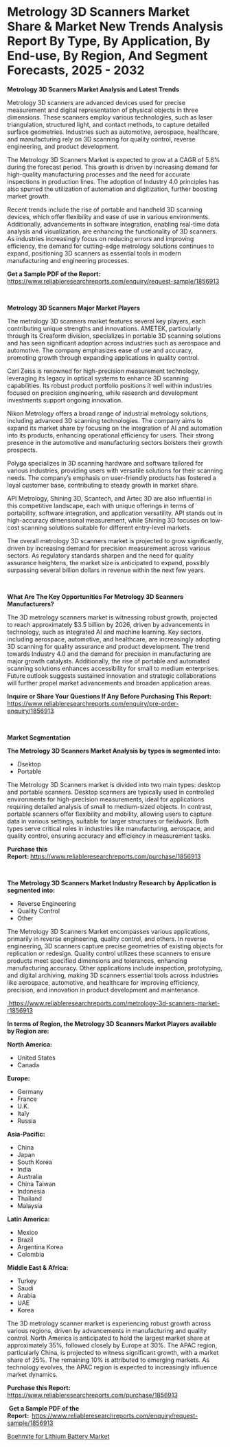 <p><h1>Metrology 3D Scanners Market Share & Market New Trends Analysis Report By Type, By Application, By End-use, By Region, And Segment Forecasts, 2025 - 2032</h1></p><p><strong>Metrology 3D Scanners Market Analysis and Latest Trends</strong></p>
<p><p>Metrology 3D scanners are advanced devices used for precise measurement and digital representation of physical objects in three dimensions. These scanners employ various technologies, such as laser triangulation, structured light, and contact methods, to capture detailed surface geometries. Industries such as automotive, aerospace, healthcare, and manufacturing rely on 3D scanning for quality control, reverse engineering, and product development.</p><p>The Metrology 3D Scanners Market is expected to grow at a CAGR of 5.8% during the forecast period. This growth is driven by increasing demand for high-quality manufacturing processes and the need for accurate inspections in production lines. The adoption of Industry 4.0 principles has also spurred the utilization of automation and digitization, further boosting market growth.</p><p>Recent trends include the rise of portable and handheld 3D scanning devices, which offer flexibility and ease of use in various environments. Additionally, advancements in software integration, enabling real-time data analysis and visualization, are enhancing the functionality of 3D scanners. As industries increasingly focus on reducing errors and improving efficiency, the demand for cutting-edge metrology solutions continues to expand, positioning 3D scanners as essential tools in modern manufacturing and engineering processes.</p></p>
<p><strong>Get a Sample PDF of the Report:&nbsp;</strong> <a href="https://www.reliableresearchreports.com/enquiry/request-sample/1856913?utm_campaign=2652&utm_medium=2&utm_source=Github&utm_content=ia&utm_term=27032025&utm_id=metrology-3d-scanners">https://www.reliableresearchreports.com/enquiry/request-sample/1856913</a></p>
<p>&nbsp;</p>
<p><strong>Metrology 3D Scanners Major Market Players</strong></p>
<p><p>The metrology 3D scanners market features several key players, each contributing unique strengths and innovations. AMETEK, particularly through its Creaform division, specializes in portable 3D scanning solutions and has seen significant adoption across industries such as aerospace and automotive. The company emphasizes ease of use and accuracy, promoting growth through expanding applications in quality control.</p><p>Carl Zeiss is renowned for high-precision measurement technology, leveraging its legacy in optical systems to enhance 3D scanning capabilities. Its robust product portfolio positions it well within industries focused on precision engineering, while research and development investments support ongoing innovation.</p><p>Nikon Metrology offers a broad range of industrial metrology solutions, including advanced 3D scanning technologies. The company aims to expand its market share by focusing on the integration of AI and automation into its products, enhancing operational efficiency for users. Their strong presence in the automotive and manufacturing sectors bolsters their growth prospects.</p><p>Polyga specializes in 3D scanning hardware and software tailored for various industries, providing users with versatile solutions for their scanning needs. The company’s emphasis on user-friendly products has fostered a loyal customer base, contributing to steady growth in market share.</p><p>API Metrology, Shining 3D, Scantech, and Artec 3D are also influential in this competitive landscape, each with unique offerings in terms of portability, software integration, and application versatility. API stands out in high-accuracy dimensional measurement, while Shining 3D focuses on low-cost scanning solutions suitable for different entry-level markets.</p><p>The overall metrology 3D scanners market is projected to grow significantly, driven by increasing demand for precision measurement across various sectors. As regulatory standards sharpen and the need for quality assurance heightens, the market size is anticipated to expand, possibly surpassing several billion dollars in revenue within the next few years.</p></p>
<p>&nbsp;</p>
<p><strong>What Are The Key Opportunities For Metrology 3D Scanners Manufacturers?</strong></p>
<p><p>The 3D metrology scanners market is witnessing robust growth, projected to reach approximately $3.5 billion by 2026, driven by advancements in technology, such as integrated AI and machine learning. Key sectors, including aerospace, automotive, and healthcare, are increasingly adopting 3D scanning for quality assurance and product development. The trend towards Industry 4.0 and the demand for precision in manufacturing are major growth catalysts. Additionally, the rise of portable and automated scanning solutions enhances accessibility for small to medium enterprises. Future outlook suggests sustained innovation and strategic collaborations will further propel market advancements and broaden application areas.</p></p>
<p><strong>Inquire or Share Your Questions If Any Before Purchasing This Report:</strong> <a href="https://www.reliableresearchreports.com/enquiry/pre-order-enquiry/1856913?utm_campaign=2652&utm_medium=2&utm_source=Github&utm_content=ia&utm_term=27032025&utm_id=metrology-3d-scanners">https://www.reliableresearchreports.com/enquiry/pre-order-enquiry/1856913</a></p>
<p>&nbsp;</p>
<p><strong>Market Segmentation</strong></p>
<p><strong>The Metrology 3D Scanners Market Analysis by types is segmented into:</strong></p>
<p><ul><li>Dsektop</li><li>Portable</li></ul></p>
<p><p>The Metrology 3D Scanners market is divided into two main types: desktop and portable scanners. Desktop scanners are typically used in controlled environments for high-precision measurements, ideal for applications requiring detailed analysis of small to medium-sized objects. In contrast, portable scanners offer flexibility and mobility, allowing users to capture data in various settings, suitable for larger structures or fieldwork. Both types serve critical roles in industries like manufacturing, aerospace, and quality control, ensuring accuracy and efficiency in measurement tasks.</p></p>
<p><strong>Purchase this Report:&nbsp;</strong><a href="https://www.reliableresearchreports.com/purchase/1856913?utm_campaign=2652&utm_medium=2&utm_source=Github&utm_content=ia&utm_term=27032025&utm_id=metrology-3d-scanners">https://www.reliableresearchreports.com/purchase/1856913</a></p>
<p>&nbsp;</p>
<p><strong>The Metrology 3D Scanners Market Industry Research by Application is segmented into:</strong></p>
<p><ul><li>Reverse Engineering</li><li>Quality Control</li><li>Other</li></ul></p>
<p><p>The Metrology 3D Scanners Market encompasses various applications, primarily in reverse engineering, quality control, and others. In reverse engineering, 3D scanners capture precise geometries of existing objects for replication or redesign. Quality control utilizes these scanners to ensure products meet specified dimensions and tolerances, enhancing manufacturing accuracy. Other applications include inspection, prototyping, and digital archiving, making 3D scanners essential tools across industries like aerospace, automotive, and healthcare for improving efficiency, precision, and innovation in product development and maintenance.</p></p>
<p><a href="https://www.reliableresearchreports.com/metrology-3d-scanners-market-r1856913?utm_campaign=2652&utm_medium=2&utm_source=Github&utm_content=ia&utm_term=27032025&utm_id=metrology-3d-scanners">&nbsp;https://www.reliableresearchreports.com/metrology-3d-scanners-market-r1856913</a></p>
<p><strong>In terms of Region, the Metrology 3D Scanners Market Players available by Region are:</strong></p>
<p>
    <p> <strong> North America: </strong>
        <ul>
            <li>United States</li>
            <li>Canada</li>
        </ul>
        </p> 
    <p> <strong> Europe: </strong>
        <ul>
            <li>Germany</li>
            <li>France</li>
            <li>U.K.</li>
            <li>Italy</li>
            <li>Russia</li>
        </ul>
        </p> 
    <p> <strong> Asia-Pacific: </strong>
        <ul>
            <li>China</li>
            <li>Japan</li>
            <li>South Korea</li>
            <li>India</li>
            <li>Australia</li>
            <li>China Taiwan</li>
            <li>Indonesia</li>
            <li>Thailand</li>
            <li>Malaysia</li>
        </ul>
        </p> 
    <p> <strong> Latin America: </strong>
        <ul>
            <li>Mexico</li>
            <li>Brazil</li>
            <li>Argentina Korea</li>
            <li>Colombia</li>
        </ul>
        </p> 
    <p> <strong> Middle East & Africa: </strong>
        <ul>
            <li>Turkey</li>
            <li>Saudi</li>
            <li>Arabia</li>
            <li>UAE</li>
            <li>Korea</li>
        </ul>
    </p>
    </p>
<p><p>The 3D metrology scanner market is experiencing robust growth across various regions, driven by advancements in manufacturing and quality control. North America is anticipated to hold the largest market share at approximately 35%, followed closely by Europe at 30%. The APAC region, particularly China, is projected to witness significant growth, with a market share of 25%. The remaining 10% is attributed to emerging markets. As technology evolves, the APAC region is expected to increasingly influence market dynamics.</p></p>
<p><strong>Purchase this Report: </strong><a href="https://www.reliableresearchreports.com/purchase/1856913?utm_campaign=2652&utm_medium=2&utm_source=Github&utm_content=ia&utm_term=27032025&utm_id=metrology-3d-scanners">https://www.reliableresearchreports.com/purchase/1856913</a></p>
<p>&nbsp;<strong>Get a Sample PDF of the Report:&nbsp;&nbsp;</strong><a href="https://www.reliableresearchreports.com/enquiry/request-sample/1856913?utm_campaign=2652&utm_medium=2&utm_source=Github&utm_content=ia&utm_term=27032025&utm_id=metrology-3d-scanners">https://www.reliableresearchreports.com/enquiry/request-sample/1856913</a></p>
<p><strong></strong></p>
<p><p><a href="https://github.com/oliveroste6/Market-Research-Report-List-1/blob/main/boehmite-for-lithium-battery-market.md?utm_campaign=2652&utm_medium=2&utm_source=Github&utm_content=ia&utm_term=27032025&utm_id=metrology-3d-scanners">Boehmite for Lithium Battery Market</a></p></p>